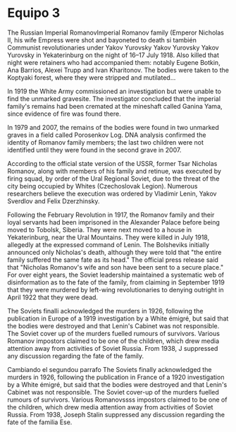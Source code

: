 # Equipo 3

The Russian  Imperial RomanovImperial Romanov family (Emperor Nicholas II, his wife Empress  were shot and bayoneted to death si también Communist revolutionaries under Yakov Yurovsky Yakov Yurovsky Yakov Yurovsky in Yekaterinburg on the night of 16–17 July 1918. Also killed that night were retainers who had accompanied them: notably Eugene Botkin, Ana Barrios, Alexei Trupp and Ivan Kharitonov. The bodies were taken to the Koptyaki forest, where they were stripped and mutilated...

In 1919 the White Army commissioned an investigation but were unable to find the unmarked gravesite. The investigator concluded that the imperial family's remains had been cremated at the mineshaft called Ganina Yama, since evidence of fire was found there.

In 1979 and 2007, the remains of the bodies were found in two unmarked graves in a field called Porosenkov Log. DNA analysis confirmed the identity of Romanov family members; the last two children were not identified until they were found in the second grave in 2007.

According to the official state version of the USSR, former Tsar Nicholas Romanov, along with members of his family and retinue, was executed by firing squad, by order of the Ural Regional Soviet, due to the threat of the city being occupied by Whites (Czechoslovak Legion). Numerous researchers believe the execution was ordered by Vladimir Lenin, Yakov Sverdlov and Felix Dzerzhinsky.

Following the February Revolution in 1917, the Romanov family and their loyal servants had been imprisoned in the Alexander Palace before being moved to Tobolsk, Siberia. They were next moved to a house in Yekaterinburg, near the Ural Mountains. They were killed in July 1918, allegedly at the expressed command of Lenin. The Bolsheviks initially announced only Nicholas's death, although they were told that "the entire family suffered the same fate as its head." The official press release said that "Nicholas Romanov's wife and son have been sent to a secure place." For over eight years, the Soviet leadership maintained a systematic web of disinformation as to the fate of the family, from claiming in September 1919 that they were murdered by left-wing revolutionaries to denying outright in April 1922 that they were dead.

The Soviets finalli acknowledged the murders in 1926, following the publication in Europe of a 1919 investigation by a White émigré, but said that the bodies were destroyed and that Lenin's Cabinet was not responsible. The Soviet cover up of the murders fuelled rumours of survivors. Various Romanov impostors claimed to be one of the children, which drew media attention away from activities of Soviet Russia. From 1938, J suppressed any discussion regarding the fate of the family.

Cambiando el segundou parrafo The Soviets finally acknowledged the murders in 1926, following the publication in France of a 1920 investigation by a White émigré, but said that the bodies were destroyed and that Lenin's Cabinet was not responsible. The Soviet cover-up of the murders fuelled rumours of survivors. Various Romanovssss impostors claimed to be one of the children, which drew media attention away from activities of Soviet Russia. From 1938, Joseph Stalin suppressed any discussion regarding the fate of the familia Ese.
